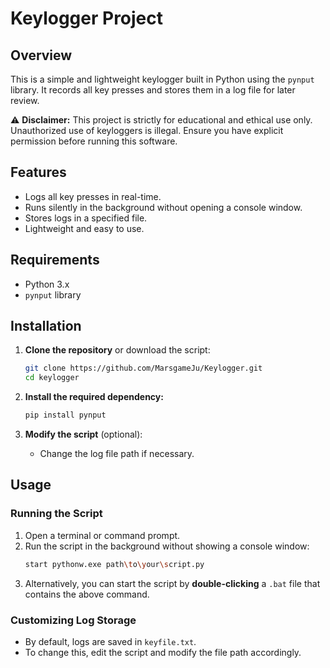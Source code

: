 # Keylogger Project

## Overview
This is a simple and lightweight keylogger built in Python using the `pynput` library. It records all key presses and stores them in a log file for later review. 

⚠ **Disclaimer:** This project is strictly for educational and ethical use only. Unauthorized use of keyloggers is illegal. Ensure you have explicit permission before running this software.

## Features
- Logs all key presses in real-time.
- Runs silently in the background without opening a console window.
- Stores logs in a specified file.
- Lightweight and easy to use.

## Requirements
- Python 3.x
- `pynput` library

## Installation

1. **Clone the repository** or download the script:
   ```bash
   git clone https://github.com/MarsgameJu/Keylogger.git
   cd keylogger
   ```
   
2. **Install the required dependency:**
   ```bash
   pip install pynput
   ```
   
3. **Modify the script** (optional):
   - Change the log file path if necessary.

## Usage

### Running the Script
1. Open a terminal or command prompt.
2. Run the script in the background without showing a console window:
   ```bash
   start pythonw.exe path\to\your\script.py
   ```
3. Alternatively, you can start the script by **double-clicking** a `.bat` file that contains the above command.

### Customizing Log Storage
- By default, logs are saved in `keyfile.txt`.
- To change this, edit the script and modify the file path accordingly.
